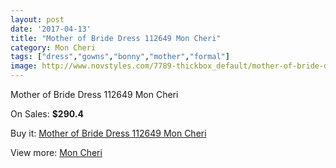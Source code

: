 ```yaml
---
layout: post
date: '2017-04-13'
title: "Mother of Bride Dress 112649 Mon Cheri"
category: Mon Cheri
tags: ["dress","gowns","bonny","mother","formal"]
image: http://www.novstyles.com/7789-thickbox_default/mother-of-bride-dress-112649-mon-cheri.jpg
---
```

Mother of Bride Dress 112649 Mon Cheri

On Sales: **$290.4**
<a href="https://www.novstyles.com/en/mon-cheri/5404-mother-of-bride-dress-112649-mon-cheri.html"><amp-img layout="responsive" width="600" height="600" src="//www.novstyles.com/7789-thickbox_default/mother-of-bride-dress-112649-mon-cheri.jpg" alt="Mother of Bride Dress 112649 Mon Cheri 0" /></a>

Buy it: [Mother of Bride Dress 112649 Mon Cheri](https://www.novstyles.com/en/mon-cheri/5404-mother-of-bride-dress-112649-mon-cheri.html "Mother of Bride Dress 112649 Mon Cheri")

View more: [Mon Cheri](https://www.novstyles.com/en/36-mon-cheri "Mon Cheri")